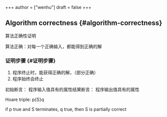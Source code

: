 +++
author = ["wenhu"]
draft = false
+++

## Algorithm correctness {#algorithm-correctness}

算法正确性证明

算法正确：对每一个正确输入，都能得到正确的解


### 证明步骤 {#证明步骤}

1.  程序终止时，能获得正确的解，（部分正确）
2.  程序始终会终止

初始断言： 程序输入值具有的属性结果断言： 程序输出值具有的属性

Hoare triple:  p{S}q

if p true and S terminates, q true, then S is partially correct
